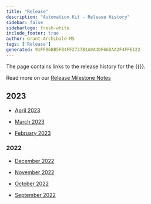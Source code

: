 ```yaml
---
title: "Release"
description: "Automation Kit - Release History"
sidebar: false
sidebarlogo: fresh-white
include_footer: true
author: Grant-Archibald-MS
tags: ['Release']
generated: 91FF96BB5FB4FF2737B1A0A4DF66DAA2F4FFE122
---
```


The page contains links to the release history for the {{<product-name>}}.

Read more on our [Release Milestone Notes](/en-gb/releases/milestones)

## 2023

- [April 2023](/en-gb/releases/april-2023)

- [March 2023](/en-gb/releases/march-2023)

- [February 2023](/en-gb/releases/february-2023)

### 2022

- [December 2022](/en-gb/releases/december-2022)

- [November 2022](/en-gb/releases/november-2022)

- [October 2022](/en-gb/releases/october-2022)

- [September 2022](/en-gb/releases/september-2022)
